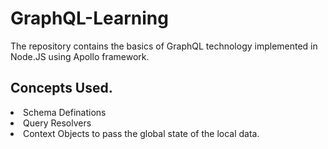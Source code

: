 # GraphQL-Learning

The repository contains the basics of GraphQL technology implemented in Node.JS using Apollo framework. 

## Concepts Used. 
<li> Schema Definations </li>
<li> Query Resolvers </li>
<li> Context Objects to pass the global state of the local data.</li>
